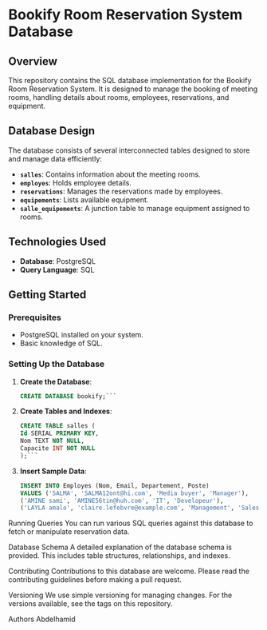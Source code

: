 # Bookify Room Reservation System Database

## Overview
This repository contains the SQL database implementation for the Bookify Room Reservation System. It is designed to manage the booking of meeting rooms, handling details about rooms, employees, reservations, and equipment.

## Database Design
The database consists of several interconnected tables designed to store and manage data efficiently:

- **`salles`**: Contains information about the meeting rooms.
- **`employes`**: Holds employee details.
- **`reservations`**: Manages the reservations made by employees.
- **`equipements`**: Lists available equipment.
- **`salle_equipements`**: A junction table to manage equipment assigned to rooms.

## Technologies Used
- **Database**: PostgreSQL
- **Query Language**: SQL

## Getting Started

### Prerequisites
- PostgreSQL installed on your system.
- Basic knowledge of SQL.

### Setting Up the Database
1. **Create the Database**: 
   ```sql
   CREATE DATABASE bookify;```
2. **Create Tables and Indexes**:
   ```sql
   CREATE TABLE salles (
   Id SERIAL PRIMARY KEY,
   Nom TEXT NOT NULL,
   Capacite INT NOT NULL
   );```
4. **Insert Sample Data**:
   ```sql
   INSERT INTO Employes (Nom, Email, Departement, Poste)
   VALUES ('SALMA', 'SALMA12ont@hi.com', 'Media buyer', 'Manager'),
   ('AMINE sami', 'AMINE56tin@huh.com', 'IT', 'Developeur'),
   ('LAYLA amalo', 'claire.lefebvre@example.com', 'Management', 'Sales Representative');
   ```
Running Queries
You can run various SQL queries against this database to fetch or manipulate reservation data.

Database Schema
A detailed explanation of the database schema is provided. This includes table structures, relationships, and indexes.

Contributing
Contributions to this database are welcome. Please read the contributing guidelines before making a pull request.

Versioning
We use simple versioning for managing changes. For the versions available, see the tags on this repository.

Authors
Abdelhamid
